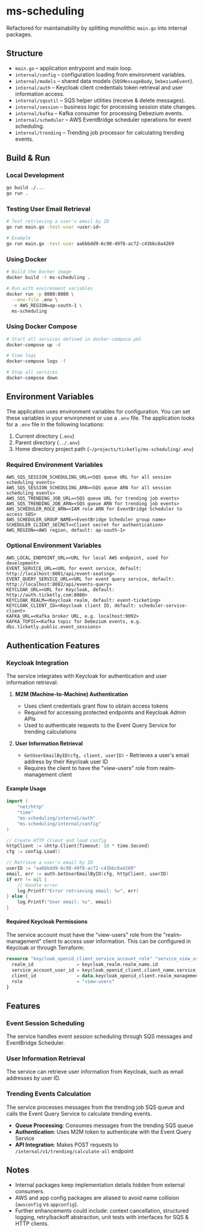 # ms-scheduling

Refactored for maintainability by splitting monolithic `main.go` into internal packages.

## Structure

- `main.go` – application entrypoint and main loop.
- `internal/config` – configuration loading from environment variables.
- `internal/models` – shared data models (`SQSMessageBody`, `DebeziumEvent`).
- `internal/auth` – Keycloak client credentials token retrieval and user information access.
- `internal/sqsutil` – SQS helper utilities (receive & delete messages).
- `internal/session` – business logic for processing session state changes.
- `internal/kafka` – Kafka consumer for processing Debezium events.
- `internal/scheduler` – AWS EventBridge scheduler operations for event scheduling.
- `internal/trending` – Trending job processor for calculating trending events.

## Build & Run

### Local Development
```bash
go build ./...
go run .
```

### Testing User Email Retrieval
```bash
# Test retrieving a user's email by ID
go run main.go -test-user <user-id>

# Example
go run main.go -test-user aa6bbdd9-6c98-49f8-ac72-c43bbc6a4269
```

### Using Docker
```bash
# Build the Docker image
docker build -t ms-scheduling .

# Run with environment variables
docker run -p 8080:8080 \
  --env-file .env \
  -e AWS_REGION=ap-south-1 \
  ms-scheduling
```

### Using Docker Compose
```bash
# Start all services defined in docker-compose.yml
docker-compose up -d

# View logs
docker-compose logs -f

# Stop all services
docker-compose down
```

## Environment Variables

The application uses environment variables for configuration. You can set these variables in your environment or use a `.env` file. The application looks for a `.env` file in the following locations:

1. Current directory (`.env`)
2. Parent directory (`../.env`)
3. Home directory project path (`~/projects/ticketly/ms-scheduling/.env`)

### Required Environment Variables

```
AWS_SQS_SESSION_SCHEDULING_URL=<SQS queue URL for all session scheduling events>
AWS_SQS_SESSION_SCHEDULING_ARN=<SQS queue ARN for all session scheduling events>
AWS_SQS_TRENDING_JOB_URL=<SQS queue URL for trending job events>
AWS_SQS_TRENDING_JOB_ARN=<SQS queue ARN for trending job events>
AWS_SCHEDULER_ROLE_ARN=<IAM role ARN for EventBridge Scheduler to access SQS>
AWS_SCHEDULER_GROUP_NAME=<EventBridge Scheduler group name>
SCHEDULER_CLIENT_SECRET=<Client secret for authentication>
AWS_REGION=<AWS region, default: ap-south-1>
```

### Optional Environment Variables

```
AWS_LOCAL_ENDPOINT_URL=<URL for local AWS endpoint, used for development>
EVENT_SERVICE_URL=<URL for event service, default: http://localhost:8081/api/event-seating>
EVENT_QUERY_SERVICE_URL=<URL for event query service, default: http://localhost:8082/api/events-query>
KEYCLOAK_URL=<URL for Keycloak, default: http://auth.ticketly.com:8080>
KEYCLOAK_REALM=<Keycloak realm, default: event-ticketing>
KEYCLOAK_CLIENT_ID=<Keycloak client ID, default: scheduler-service-client>
KAFKA_URL=<Kafka broker URL, e.g. localhost:9092>
KAFKA_TOPIC=<Kafka topic for Debezium events, e.g. dbz.ticketly.public.event_sessions>
```

## Authentication Features

### Keycloak Integration

The service integrates with Keycloak for authentication and user information retrieval:

1. **M2M (Machine-to-Machine) Authentication**
   - Uses client credentials grant flow to obtain access tokens
   - Required for accessing protected endpoints and Keycloak Admin APIs
   - Used to authenticate requests to the Event Query Service for trending calculations

2. **User Information Retrieval**
   - `GetUserEmailByID(cfg, client, userID)` - Retrieves a user's email address by their Keycloak user ID
   - Requires the client to have the "view-users" role from realm-management client

#### Example Usage

```go
import (
    "net/http"
    "time"
    "ms-scheduling/internal/auth"
    "ms-scheduling/internal/config"
)

// Create HTTP client and load config
httpClient := &http.Client{Timeout: 10 * time.Second}
cfg := config.Load()

// Retrieve a user's email by ID
userID := "aa6bbdd9-6c98-49f8-ac72-c43bbc6a4269"
email, err := auth.GetUserEmailByID(cfg, httpClient, userID)
if err != nil {
    // Handle error
    log.Printf("Error retrieving email: %v", err)
} else {
    log.Printf("User email: %s", email)
}
```

#### Required Keycloak Permissions

The service account must have the "view-users" role from the "realm-management" client to access user information. This can be configured in Keycloak or through Terraform:

```terraform
resource "keycloak_openid_client_service_account_role" "service_view_users" {
  realm_id                = keycloak_realm.realm_name.id
  service_account_user_id = keycloak_openid_client.client_name.service_account_user_id
  client_id               = data.keycloak_openid_client.realm_management.id
  role                    = "view-users"
}
```

## Features

### Event Session Scheduling
The service handles event session scheduling through SQS messages and EventBridge Scheduler.

### User Information Retrieval
The service can retrieve user information from Keycloak, such as email addresses by user ID.

### Trending Events Calculation
The service processes messages from the trending job SQS queue and calls the Event Query Service to calculate trending events.

- **Queue Processing**: Consumes messages from the trending SQS queue
- **Authentication**: Uses M2M token to authenticate with the Event Query Service
- **API Integration**: Makes POST requests to `/internal/v1/trending/calculate-all` endpoint

## Notes
- Internal packages keep implementation details hidden from external consumers.
- AWS and app config packages are aliased to avoid name collision (`awsconfig` vs `appconfig`).
- Further enhancements could include: context cancellation, structured logging, retry/backoff abstraction, unit tests with interfaces for SQS & HTTP clients.
